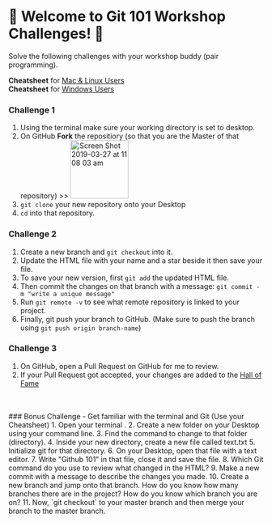 # 💪 Welcome to Git 101 Workshop Challenges! 💪

Solve the following challenges with your workshop buddy (pair programming).

**Cheatsheet** for [Mac & Linux Users](https://www.slideshare.net/secret/Ba69kgSROEBNNL)<br/> **Cheatsheet** for [Windows Users](https://www.slideshare.net/secret/BjwZiFSFdAhMVP)

### Challenge 1
1. Using the terminal make sure your working directory is set to desktop.
2. On GitHub **Fork** the repositiory (so that you are the Master of that repository) >> <img width="115" alt="Screen Shot 2019-03-27 at 11 08 03 am" src="https://user-images.githubusercontent.com/21133601/55041327-acffec00-5080-11e9-8850-1def8d348331.png">
3. `git clone` your new repository onto your Desktop 
4. `cd` into that repository.

### Challenge 2
1. Create a new branch and `git checkout` into it.
2. Update the HTML file with your name and a star beside it then save your file.
3. To save your new version, first `git add` the updated HTML file. 
4. Then commit the changes on that branch with a message: `git commit -m "write a unique message"` 
5. Run `git remote -v` to see what remote repository is linked to your project.
6. Finally, git push your branch to GitHub. (Make sure to push the branch using `git push origin branch-name`) 

### Challenge 3
1. On GitHub, open a Pull Request on GitHub for me to review.
2. If your Pull Request got accepted, your changes are added to the [Hall of Fame](https://allthatjoy.github.io/git-101-women-who-code/)

<br/>
<br/>
### Bonus Challenge - Get familiar with the terminal and Git (Use your Cheatsheet)
1. Open your terminal .
2. Create a new folder on your Desktop using your command line.
3. Find the command to change to that folder (directory).
4. Inside your new directory, create a new file called text.txt
5. Initialize git for that directory.
6. On your Desktop, open that file with a text editor. 
7. Write "Github 101" in that file, close it and save the file.
8. Which Git command do you use to review what changed in the HTML? 
9. Make a new commit with a message to describe the changes you made. 
10. Create a new branch and jump onto that branch. How do you know how many branches there are in the project? How do you know which branch you are on?
11. Now, `git checkout` to your master branch and then merge your branch to the master branch.
